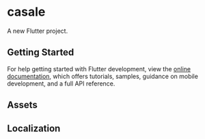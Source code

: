 # casale

A new Flutter project.

## Getting Started


For help getting started with Flutter development, view the
[online documentation](https://flutter.dev/docs), which offers tutorials,
samples, guidance on mobile development, and a full API reference.

## Assets


## Localization

